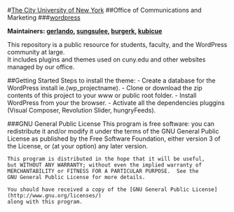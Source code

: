#[The City University of New York](http://cuny.edu)
##Office of Communications and Marketing
###[wordpress](https://github.com/cuny/wordpress)

**Maintainers: [gerlando](https://github.com/gerlandotermini), [sungsulee](https://github.com/sungsulee), [burgerk](https://github.com/burgerk), [kubicue](https://github.com/kubicue)**


This repository is a public resource for students, faculty, and the WordPress community at large. <br />
It includes plugins and themes used on cuny.edu and other websites managed by our office.

##Getting Started
    Steps to install the theme:
    - Create a database for the WordPress install ie.(wp_projectname).
    - Clone or download the zip contents of this project to your www or public root folder.
    - Install WordPress from your the browser.
    - Activate all the dependencies pluggins (Visual Composer, Revolution Slider, hungryFeeds).
     
###GNU General Public License
    This program is free software: you can redistribute it and/or modify
    it under the terms of the GNU General Public License as published by
    the Free Software Foundation, either version 3 of the License, or
    (at your option) any later version.

    This program is distributed in the hope that it will be useful,
    but WITHOUT ANY WARRANTY; without even the implied warranty of
    MERCHANTABILITY or FITNESS FOR A PARTICULAR PURPOSE.  See the
    GNU General Public License for more details.

    You should have received a copy of the [GNU General Public License](http://www.gnu.org/licenses/)
    along with this program.
